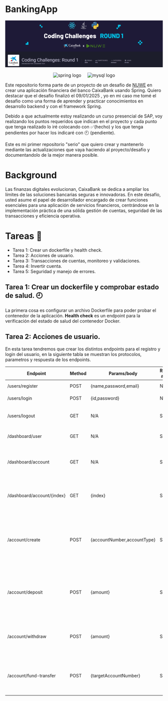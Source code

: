 # BankingApp
<img src="https://github.com/gonzalo16/BankingApp/blob/main/Backend.png"></img>
<div align="center">
  <img src="https://img.shields.io/badge/spring-%236DB33F.svg?style=flat&logo=spring&logoColor=white" height="25" alt="spring logo"  />
  <img width="12" />
  <img src="https://img.shields.io/badge/mysql-4479A1.svg?style=flat&logo=mysql&logoColor=white" height="25" alt="mysql logo"  />
</div>


Este repositorio forma parte de un proyecto de un desafío de <a href="https://nuwe.io/">NUWE<a/> en crear una aplicación financiera del banco CaixaBank usando Spring.
Quiero destacar que el desafío finalizó el 09/01/2025 , yo en mi caso me tomé el desafio como una forma de aprender y practicar conocimientos en desarrollo backend y con el framework Spring.

Debido a que actualmente estoy realizando un curso presencial de SAP, voy realizando los puntos requeridos que indican en el proyecto y cada punto que tenga realizado lo iré colocando con ✅(hecho) y los que tenga pendientes por hacer los indicaré con 🕘 (pendiente).

Este es mi primer repositorio "serio" que quiero crear y mantenerlo mediante las actualizaciones que vaya haciendo al proyecto/desafio y documentandolo de la mejor manera posible.

# Background
Las finanzas digitales evolucionan, CaixaBank se dedica a ampliar los límites de las soluciones bancarias seguras e innovadoras.  En este desafío, usted asume el papel de desarrollador encargado de crear funciones esenciales para una aplicación de servicios financieros, centrándose en la implementación práctica de una sólida gestión de cuentas, seguridad de las transacciones y eficiencia operativa.


# Tareas 📝
- Tarea 1: Crear un dockerfile y health check.
- Tarea 2: Acciones de usuario.
- Tarea 3: Transacciones de cuentas, monitoreo y validaciones.
- Tarea 4: Invertir cuenta.
- Tarea 5: Seguridad y manejo de errores.


## Tarea 1: Crear un dockerfile y comprobar estado de salud. 🕘
La primera cosa es configurar un archivo Dockerfile para poder probar el contenedor de la aplicación.
**Health check** es un endpoint para la verificación del estado de salud del contenedor Docker.

## Tarea 2: Acciones de usuario.
En esta tarea tendremos que crear los distintos endpoints para el registro y login del usuario, en la siguiente tabla se muestran los protocolos, parametros y respuesta de los endpoints.

|  **Endpoint** | **Method**  | **Params/body**  | **Requi auth**  | **Resp cod**  | **Desc**  | **State** |  
| ------------ | ------------ | ------------ | ------------ | ------------ | ------------ | ------------ |
| /users/register  | POST  | {name,password,email}  | No  | 200,400("Email already exist") | Register new user | ✅
| /users/login  | POST  | {id,password}  | No  | 200,401("Bad credentials") | Login user return JWT | ✅
| /users/logout  | GET  | N/A    | SI  | 200,401("Access denied") | Desloguea el usuario e invalida el JWT | 🕘
| /dashboard/user  | GET  | N/A  | SI  | 200,401("Access denied") | Recupera la informacion del usuario | ✅
| /dashboard/account  | GET  | N/A  | SI  | 200,401("Access denied") | Recupera la informacion principal de la cuenta incluida el balance | ✅
| /dashboard/account/{index}  | GET  | {index} | SI  | 200,401,404 | Recupera la informacion principal de la cuenta pasada por parametro | ✅
| /account/create | POST  | {accountNumber,accountType} | SI  | 200,400 | Crea una nueva cuenta para el usuario usando el numero de cuenta principal y el tipo de cuenta | ✅
| /account/deposit  | POST  | {amount}  | SI  | 200,401("Access denied") | Deposita una cantidad específica en la cuenta del usuario con las tarifas aplicables | 🕘
| /account/withdraw  | POST  | {amount}  | SI  | 200,401("Access denied") | Retira una cantidad específica a la cuenta del usuario con las tarifas aplicables | 🕘
| /account/fund-transfer  | POST  | {targetAccountNumber}  | SI  | 200,401("Access denied") | Transfiere fondos a otra cuenta, con detección de fraude si corresponde | 🕘
